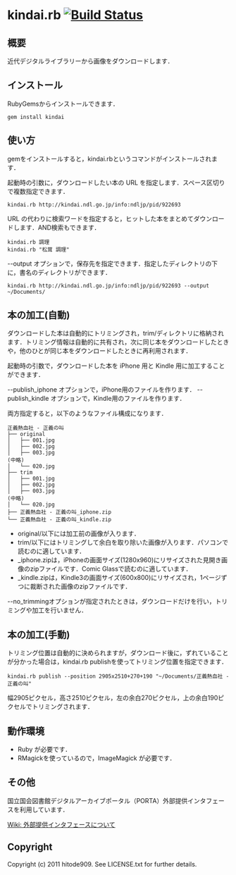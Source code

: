 # kindai.rb [![Build Status](https://travis-ci.org/hitode909/kindairb.png?branch=master)](https://travis-ci.org/hitode909/kindairb)

## 概要

近代デジタルライブラリーから画像をダウンロードします．

## インストール

RubyGemsからインストールできます．

```
gem install kindai
```

## 使い方

gemをインストールすると，kindai.rbというコマンドがインストールされます．

起動時の引数に，ダウンロードしたい本の URL を指定します．スペース区切りで複数指定できます．

```
kindai.rb http://kindai.ndl.go.jp/info:ndljp/pid/922693
```

URL の代わりに検索ワードを指定すると，ヒットした本をまとめてダウンロードします．AND検索もできます．

```
kindai.rb 調理
kindai.rb "松茸 調理"
```

--output オプションで，保存先を指定できます．指定したディレクトリの下に，書名のディレクトリができます．

```
kindai.rb http://kindai.ndl.go.jp/info:ndljp/pid/922693 --output ~/Documents/
```

## 本の加工(自動)

ダウンロードした本は自動的にトリミングされ，trim/ディレクトリに格納されます．トリミング情報は自動的に共有され，次に同じ本をダウンロードしたときや，他のひとが同じ本をダウンロードしたときに再利用されます．

起動時の引数で，ダウンロードした本を iPhone 用と Kindle 用に加工することができます．

 --publish_iphone オプションで，iPhone用のファイルを作ります．
 --publish_kindle オプションで，Kindle用のファイルを作ります．

両方指定すると，以下のようなファイル構成になります．

```
正義熱血社 - 正義の叫
├── original
│   ├── 001.jpg
│   ├── 002.jpg
│   ├── 003.jpg
(中略)
│   └── 020.jpg
├── trim
│   ├── 001.jpg
│   ├── 002.jpg
│   ├── 003.jpg
(中略)
│   └── 020.jpg
├── 正義熱血社 - 正義の叫_iphone.zip
└── 正義熱血社 - 正義の叫_kindle.zip
```

- original/以下には加工前の画像が入ります．
- trim/以下にはトリミングして余白を取り除いた画像が入ります．パソコンで読むのに適しています．
- _iphone.zipは，iPhoneの画面サイズ(1280x960)にリサイズされた見開き画像のzipファイルです．Comic Glassで読むのに適しています．
- _kindle.zipは，Kindle3の画面サイズ(600x800)にリサイズされ，1ページずつに裁断された画像のzipファイルです．

 --no_trimmingオプションが指定されたときは，ダウンロードだけを行い，トリミングや加工を行いません．

## 本の加工(手動)

トリミング位置は自動的に決められますが，ダウンロード後に，ずれていることが分かった場合は，kindai.rb publishを使ってトリミング位置を指定できます．

```
kindai.rb publish --position 2905x2510+270+190 "~/Documents/正義熱血社 - 正義の叫"
```

幅2905ピクセル，高さ2510ピクセル，左の余白270ピクセル，上の余白190ピクセルでトリミングされます．

## 動作環境

- Ruby が必要です．
- RMagickを使っているので，ImageMagick が必要です．

## その他

国立国会図書館デジタルアーカイブポータル（PORTA）外部提供インタフェースを利用しています．

[Wiki: 外部提供インタフェースについて](http://porta.ndl.go.jp/wiki/Wiki.jsp?page=%E5%A4%96%E9%83%A8%E6%8F%90%E4%BE%9B%E3%82%A4%E3%83%B3%E3%82%BF%E3%83%95%E3%82%A7%E3%83%BC%E3%82%B9%E3%81%AB%E3%81%A4%E3%81%84%E3%81%A6)

## Copyright

Copyright (c) 2011 hitode909. See LICENSE.txt for
further details.
